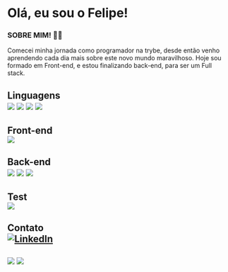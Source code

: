 <h1>Olá, eu sou o  Felipe!</h1>
  <h3>SOBRE MIM! 👨‍💻</h3>
    
 <p>Comecei minha jornada como programador na trybe, desde então venho aprendendo cada dia mais sobre este novo mundo maravilhoso. Hoje sou formado em Front-end, e estou finalizando  back-end, para ser um Full stack.</p>
 
 <h2>Linguagens</>
  <div>
    <img src="https://img.shields.io/badge/TypeScript-007ACC?style=for-the-badge&logo=typescript&logoColor=white"</>
    <img src="https://img.shields.io/badge/JavaScript-323330?style=for-the-badge&logo=javascript&logoColor=F7DF1E"</>
    <img src="https://img.shields.io/badge/HTML5-E34F26?style=for-the-badge&logo=html5&logoColor=white"</>
    <img src="https://img.shields.io/badge/CSS3-1572B6?style=for-the-badge&logo=css3&logoColor=white"</>
   
  </div>

 <h2>Front-end</>
  <div>
   <img src="https://img.shields.io/badge/React-20232A?style=for-the-badge&logo=react&logoColor=61DAFB"</>
  </div>
  
 <h2>Back-end</>
  <div>
   <img src="https://img.shields.io/badge/Node.js-339933?style=for-the-badge&logo=nodedotjs&logoColor=white"</>
   <img src="https://img.shields.io/badge/Sequelize-52B0E7?style=for-the-badge&logo=Sequelize&logoColor=white"</>
   <img src="https://img.shields.io/badge/MySQL-005C84?style=for-the-badge&logo=mysql&logoColor=white"</>
  </div>
  
 <h2>Test</>
  <div>
     <img src="https://img.shields.io/badge/Jest-C21325?style=for-the-badge&logo=jest&logoColor=white"</>
  </div>
  
 <h2>Contato</>
  <div>
    <a href="https://www.linkedin.com/in/felipe-medeiros-malentaqui/" target="_blank"><img alt="LinkedIn" src="https://img.shields.io/badge/LinkedIn-0077B5?style=for-the-badge&logo=linkedin&logoColor=white" target="_blank" /></a>
<!--      <img src="https://camo.githubusercontent.com/927d6b3961fa048ff7303daf291cb5869dfa25018997cf8c1373c2f6a85b1458/68747470733a2f2f696d672e736869656c64732e696f2f62616467652f2d476d61696c2d2532333333333f7374796c653d666f722d7468652d6261646765266c6f676f3d676d61696c266c6f676f436f6c6f723d7768697465" data-canonical-src="https://img.shields.io/badge/-Gmail-%23333?style=for-the-badge&amp;logo=gmail&amp;logoColor=white" style="max-width: 100%;"> -->
  </div>
  
  <br/>
  <div>
   <img src="https://github-readme-stats-git-masterrstaa-rickstaa.vercel.app/api?username=FelipeMalentaqui&theme=tokyonight"</>
  <img src="[![Readme Card](https://github-readme-stats.vercel.app/api/pin/?username=FelipeMalentaqui=github-readme-stats)](https://github.com/anuraghazra/github-readme-stats)"/>
 
  </div>
  
  

<!--     <img src=""</> -->
   
